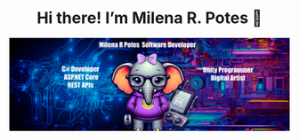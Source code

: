 
<div align="center">
<h1 align="center">Hi there! I’m Milena R. Potes</a> 👋</h1>
</div>
<img src="https://github.com/MilenaRPotes/MilenaRPotes/blob/main/BannerPortafolioV1.png">
